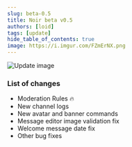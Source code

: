 ```yaml
---
slug: beta-0.5
title: Noir beta v0.5
authors: [loid]
tags: [update]
hide_table_of_contents: true
image: https://i.imgur.com/FZmErNX.png
---
```


![Update image](https://i.imgur.com/FZmErNX.png)

### List of changes

- Moderation Rules 🔥
- New channel logs
- New avatar and banner commands
- Message editor image validation fix
- Welcome message date fix
- Other bug fixes

